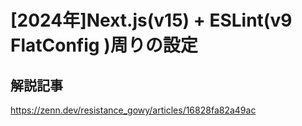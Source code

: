 # [2024年]Next.js(v15) + ESLint(v9 FlatConfig )周りの設定

## 解説記事

https://zenn.dev/resistance_gowy/articles/16828fa82a49ac
